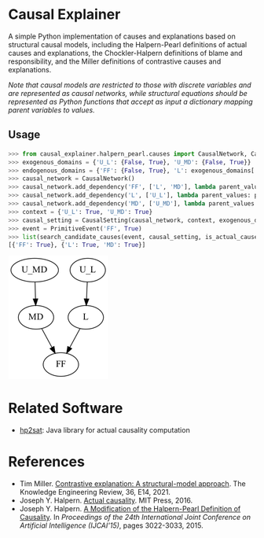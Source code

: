 # Causal Explainer
A simple Python implementation of causes and explanations based on structural causal models, including the Halpern-Pearl definitions of actual causes and explanations, the Chockler-Halpern definitions of blame and responsibility, and the Miller definitions of contrastive causes and explanations.

*Note that causal models are restricted to those with discrete variables and are represented as causal networks, while structural equations should be represented as Python functions that accept as input a dictionary mapping parent variables to values.*

## Usage

```python
>>> from causal_explainer.halpern_pearl.causes import CausalNetwork, CausalSetting, PrimitiveEvent, search_candidate_causes, is_actual_cause
>>> exogenous_domains = {'U_L': {False, True}, 'U_MD': {False, True}}
>>> endogenous_domains = {'FF': {False, True}, 'L': exogenous_domains['U_L'], 'MD': exogenous_domains['U_MD']}
>>> causal_network = CausalNetwork()
>>> causal_network.add_dependency('FF', ['L', 'MD'], lambda parent_values: parent_values['L'] or parent_values['MD'])
>>> causal_network.add_dependency('L', ['U_L'], lambda parent_values: parent_values['U_L'])
>>> causal_network.add_dependency('MD', ['U_MD'], lambda parent_values: parent_values['U_MD'])
>>> context = {'U_L': True, 'U_MD': True}
>>> causal_setting = CausalSetting(causal_network, context, exogenous_domains, endogenous_domains)
>>> event = PrimitiveEvent('FF', True)
>>> list(search_candidate_causes(event, causal_setting, is_actual_cause))
[{'FF': True}, {'L': True, 'MD': True}]
```

![](causal_explainer/examples/img/forest_fire_disjunctive.png)

# Related Software
- [hp2sat](https://github.com/amjadKhalifah/HP2SAT1.0): Java library for actual causality computation

# References
- Tim Miller. [Contrastive explanation: A structural-model approach](https://doi.org/10.1017/S0269888921000102). The Knowledge Engineering Review, 36, E14, 2021.
- Joseph Y. Halpern. [Actual causality](https://mitpress.mit.edu/books/actual-causality). MIT Press, 2016.
- Joseph Y. Halpern. [A Modification of the Halpern-Pearl Definition of Causality](https://www.ijcai.org/Proceedings/15/Papers/427.pdf). In *Proceedings of the 24th International Joint Conference on Artificial Intelligence (IJCAI'15)*, pages 3022-3033, 2015.
